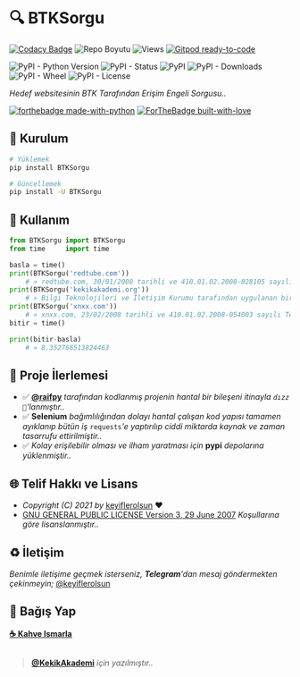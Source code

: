# 🔍 BTKSorgu

[![Codacy Badge](https://app.codacy.com/project/badge/Grade/bc0a52a9b57f4c29930cbd6c796f9a8b)](https://www.codacy.com/gh/keyiflerolsun/BTKSorgu/dashboard?utm_source=github.com&amp;utm_medium=referral&amp;utm_content=keyiflerolsun/BTKSorgu&amp;utm_campaign=Badge_Grade) ![Repo Boyutu](https://img.shields.io/github/repo-size/keyiflerolsun/BTKSorgu) ![Views](https://hits.seeyoufarm.com/api/count/incr/badge.svg?url=https://github.com/keyiflerolsun/BTKSorgu&title=Profile%20Views) [![Gitpod ready-to-code](https://img.shields.io/badge/Gitpod-ready--to--code-blue?logo=gitpod)](https://gitpod.io/#https://github.com/keyiflerolsun/BTKSorgu)

![PyPI - Python Version](https://img.shields.io/pypi/pyversions/BTKSorgu)
![PyPI - Status](https://img.shields.io/pypi/status/BTKSorgu)
![PyPI](https://img.shields.io/pypi/v/BTKSorgu)
![PyPI - Downloads](https://img.shields.io/pypi/dm/BTKSorgu)
![PyPI - Wheel](https://img.shields.io/pypi/wheel/BTKSorgu)
![PyPI - License](https://img.shields.io/pypi/l/BTKSorgu)

*Hedef websitesinin BTK Tarafından Erişim Engeli Sorgusu..*

[![forthebadge made-with-python](http://ForTheBadge.com/images/badges/made-with-python.svg)](https://www.python.org/)
[![ForTheBadge built-with-love](http://ForTheBadge.com/images/badges/built-with-love.svg)](https://GitHub.com/keyiflerolsun/)

## 🚀 Kurulum

```bash
# Yüklemek
pip install BTKSorgu

# Güncellemek
pip install -U BTKSorgu
```

## 📝 Kullanım

```python
from BTKSorgu import BTKSorgu
from time     import time

basla = time()
print(BTKSorgu('redtube.com'))
    # » redtube.com, 30/01/2008 tarihli ve 410.01.02.2008-028105 sayılı Telekomünikasyon İletişim Başkanlığı kararıyla erişime engellenmiştir.
print(BTKSorgu('kekikakademi.org'))
    # » Bilgi Teknolojileri ve İletişim Kurumu tarafından uygulanan bir karar bulunamadı.
print(BTKSorgu('xnxx.com'))
    # » xnxx.com, 23/02/2008 tarihli ve 410.01.02.2008-054003 sayılı Telekomünikasyon İletişim Başkanlığı kararıyla erişime engellenmiştir.
bitir = time()

print(bitir-basla)
    # » 8.352766513824463
```

## 📝 Proje İlerlemesi

- ✅ **[@raifpy](https://github.com/raifpy)** *tarafından kodlanmış projenin hantal bir bileşeni itinayla `dızz 🐍`'lanmıştır..*
- ✅ **Selenium** *bağımlılığından dolayı hantal çalışan kod yapısı tamamen ayıklanıp bütün iş* `requests`*'e yaptırılıp ciddi miktarda kaynak ve zaman tasarrufu ettirilmiştir..*
- ✅ *Kolay erişilebilir olması ve ilham yaratması için* **pypi** *depolarına yüklenmiştir..*

## 🌐 Telif Hakkı ve Lisans

* *Copyright (C) 2021 by* [keyiflerolsun](https://github.com/keyiflerolsun) ❤️️
* [GNU GENERAL PUBLIC LICENSE Version 3, 29 June 2007](https://github.com/keyiflerolsun/keyifUserBot/blob/master/LICENSE) *Koşullarına göre lisanslanmıştır..*

## ♻️ İletişim

*Benimle iletişime geçmek isterseniz, **Telegram**'dan mesaj göndermekten çekinmeyin;* [@keyiflerolsun](https://t.me/keyiflerolsun)

## 💸 Bağış Yap

**[☕️ Kahve Ismarla](https://KekikAkademi.org/Kahve)**

##

> **[@KekikAkademi](https://t.me/KekikAkademi)** *için yazılmıştır..*
